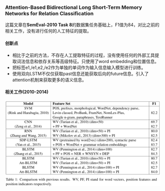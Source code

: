 ### Attention-Based Bidirectional Long Short-Term Memory Networks for Relation Classification
这篇文章在**SemEval-2010 Task 8**的数据集任务基础上，F1值为84，对比之前的相关工作，没有进行任何的人工特征的提取。
#### 创新点
- 相比于之前的方法，不存在人工提取特征的过程，没有使用任何的外部工具提取词法信息和依存关系等高级特征。只使用了word embedding和位置信息。
- 把标签e1,/e1,e2,/e2作为单独的单词作为输入信息输入模型进行训练。
- 使用双向LSTM不仅仅获取past信息还能获取后向的future信息。引入了attention机制来获取更多的语义信息。

#### 相关工作(2010-2014)
![avatar](https://github.com/coderGray1296/Relation-extraction/blob/master/Pictures/2.png)